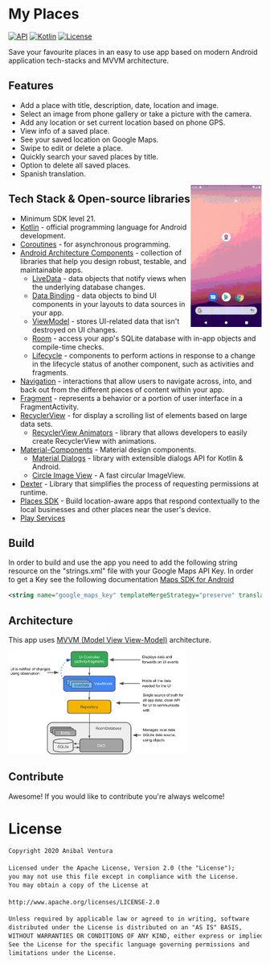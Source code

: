 # My Places
[![API](https://img.shields.io/badge/API-21%2B-brightgreen.svg?style=flat)](https://android-arsenal.com/api?level=21)
[![Kotlin](https://img.shields.io/badge/Kotlin-1.4.20-blue.svg)](https://kotlinlang.org)
[![License](https://img.shields.io/badge/License-Apache%202.0-blue.svg)](https://opensource.org/licenses/Apache-2.0)

Save your favourite places in an easy to use app based on modern Android application tech-stacks and MVVM architecture.

## Features
* Add a place with title, description, date, location and image.
* Select an image from phone gallery or take a picture with the camera.
* Add any location or set current location based on phone GPS.
* View info of a saved place.
* See your saved location on Google Maps.
* Swipe to edit or delete a place.
* Quickly search your saved places by title.
* Option to delete all saved places.
* Spanish translation.

<img src="images/app.gif" align="right" width="28%"/>

## Tech Stack & Open-source libraries
* Minimum SDK level 21.
* [Kotlin](https://kotlinlang.org/) - official programming language for Android development.
* [Coroutines](https://kotlinlang.org/docs/reference/coroutines-overview.html) - for asynchronous programming.
* [Android Architecture Components](https://developer.android.com/topic/libraries/architecture) - collection of libraries that help you design robust, testable, and maintainable apps.
  - [LiveData](https://developer.android.com/topic/libraries/architecture/livedata) - data objects that notify views when the underlying database changes.
  - [Data Binding](https://developer.android.com/topic/libraries/data-binding) - data objects to bind UI components in your layouts to data sources in your app.
  - [ViewModel](https://developer.android.com/topic/libraries/architecture/viewmodel) - stores UI-related data that isn't destroyed on UI changes. 
  - [Room](https://developer.android.com/topic/libraries/architecture/room) - access your app's SQLite database with in-app objects and compile-time checks.
  - [Lifecycle](https://developer.android.com/topic/libraries/architecture/lifecycle) - components to perform actions in response to a change in the lifecycle status of another component, such as activities and fragments.
* [Navigation](https://developer.android.com/guide/navigation) - interactions that allow users to navigate across, into, and back out from the different pieces of content within your app.
* [Fragment](https://developer.android.com/guide/components/fragments) - represents a behavior or a portion of user interface in a FragmentActivity.
* [RecyclerView](https://developer.android.com/guide/topics/ui/layout/recyclerview) - for display a scrolling list of elements based on large data sets.
  - [RecyclerView Animators](https://github.com/wasabeef/recyclerview-animators) - library that allows developers to easily create RecyclerView with animations.
* [Material-Components](https://github.com/material-components/material-components-android) - Material design components.
  - [Material Dialogs](https://github.com/afollestad/material-dialogs) - library with extensible dialogs API for Kotlin & Android.
  - [Circle Image View](https://) - A fast circular ImageView.
* [Dexter](https://github.com/Karumi/Dexter) - Library that simplifies the process of requesting permissions at runtime.
* [Places SDK](https://developers.google.com/places/android-sdk/overview) - Build location-aware apps that respond contextually to the local businesses and other places near the user's device.
* [Play Services]()

## Build
In order to build and use the app you need to add the following string resource on the "strings.xml" file with your Google Maps API Key. In order to get a Key see the following documentation [Maps SDK for Android ](https://developers.google.com/maps/documentation/android-sdk/start)

```xml
<string name="google_maps_key" templateMergeStrategy="preserve" translatable="false">YOUR API KEY</string>
```

## Architecture
This app uses [MVVM (Model View View-Model)](https://developer.android.com/jetpack/docs/guide#recommended-app-arch) architecture.

<img src="images/architecture.png" width="70%"/>

## Contribute
Awesome! If you would like to contribute you're always welcome!

# License
```xml
Copyright 2020 Anibal Ventura

Licensed under the Apache License, Version 2.0 (the "License");
you may not use this file except in compliance with the License.
You may obtain a copy of the License at

http://www.apache.org/licenses/LICENSE-2.0

Unless required by applicable law or agreed to in writing, software
distributed under the License is distributed on an "AS IS" BASIS,
WITHOUT WARRANTIES OR CONDITIONS OF ANY KIND, either express or implied.
See the License for the specific language governing permissions and
limitations under the License.
```

